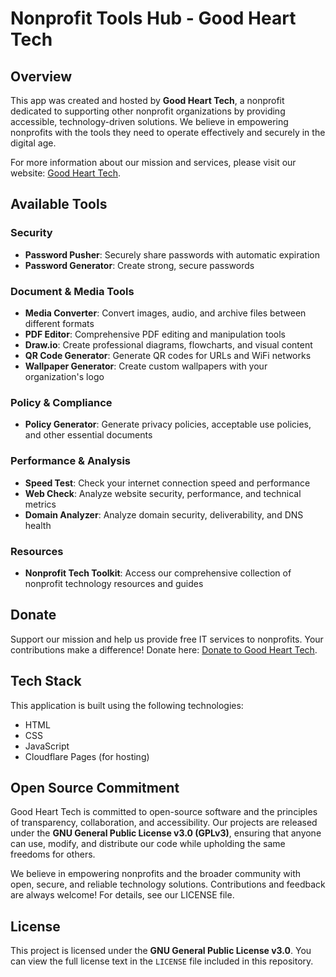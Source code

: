 # Nonprofit Tools Hub - Good Heart Tech

## Overview

This app was created and hosted by **Good Heart Tech**, a nonprofit dedicated to supporting other nonprofit organizations by providing accessible, technology-driven solutions. We believe in empowering nonprofits with the tools they need to operate effectively and securely in the digital age. 

For more information about our mission and services, please visit our website: [Good Heart Tech](https://goodhearttech.org/).

## Available Tools

### Security
- **Password Pusher**: Securely share passwords with automatic expiration
- **Password Generator**: Create strong, secure passwords

### Document & Media Tools
- **Media Converter**: Convert images, audio, and archive files between different formats
- **PDF Editor**: Comprehensive PDF editing and manipulation tools
- **Draw.io**: Create professional diagrams, flowcharts, and visual content
- **QR Code Generator**: Generate QR codes for URLs and WiFi networks
- **Wallpaper Generator**: Create custom wallpapers with your organization's logo

### Policy & Compliance
- **Policy Generator**: Generate privacy policies, acceptable use policies, and other essential documents

### Performance & Analysis
- **Speed Test**: Check your internet connection speed and performance
- **Web Check**: Analyze website security, performance, and technical metrics
- **Domain Analyzer**: Analyze domain security, deliverability, and DNS health

### Resources
- **Nonprofit Tech Toolkit**: Access our comprehensive collection of nonprofit technology resources and guides

## Donate

Support our mission and help us provide free IT services to nonprofits. Your contributions make a difference! Donate here: [Donate to Good Heart Tech](https://goodhearttech.org/donate/).

## Tech Stack

This application is built using the following technologies:
- HTML
- CSS
- JavaScript
- Cloudflare Pages (for hosting)

## Open Source Commitment

Good Heart Tech is committed to open-source software and the principles of transparency, collaboration, and accessibility. Our projects are released under the **GNU General Public License v3.0 (GPLv3)**, ensuring that anyone can use, modify, and distribute our code while upholding the same freedoms for others.

We believe in empowering nonprofits and the broader community with open, secure, and reliable technology solutions. Contributions and feedback are always welcome! For details, see our LICENSE file.

## License

This project is licensed under the **GNU General Public License v3.0**. You can view the full license text in the `LICENSE` file included in this repository.


